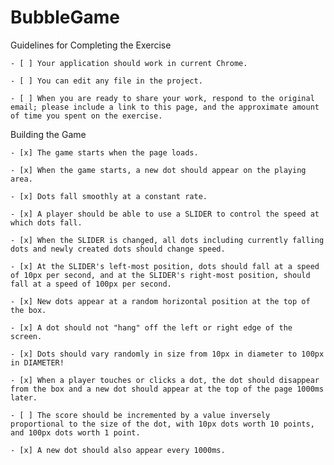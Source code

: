 # BubbleGame

Guidelines for Completing the Exercise

    - [ ] Your application should work in current Chrome.

    - [ ] You can edit any file in the project.

    - [ ] When you are ready to share your work, respond to the original email; please include a link to this page, and the approximate amount of time you spent on the exercise.

Building the Game

    - [x] The game starts when the page loads.

    - [x] When the game starts, a new dot should appear on the playing area.

    - [x] Dots fall smoothly at a constant rate.
    
    - [x] A player should be able to use a SLIDER to control the speed at which dots fall. 

    - [x] When the SLIDER is changed, all dots including currently falling dots and newly created dots should change speed.

    - [x] At the SLIDER's left-most position, dots should fall at a speed of 10px per second, and at the SLIDER's right-most position, should fall at a speed of 100px per second.

    - [x] New dots appear at a random horizontal position at the top of the box.

    - [x] A dot should not "hang" off the left or right edge of the screen.

    - [x] Dots should vary randomly in size from 10px in diameter to 100px in DIAMETER!

    - [x] When a player touches or clicks a dot, the dot should disappear from the box and a new dot should appear at the top of the page 1000ms later.
    
    - [ ] The score should be incremented by a value inversely proportional to the size of the dot, with 10px dots worth 10 points, and 100px dots worth 1 point.

    - [x] A new dot should also appear every 1000ms.